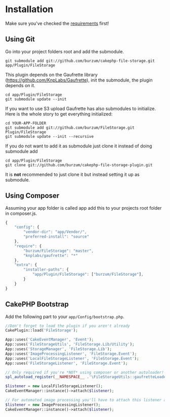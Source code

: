 Installation
============

Make sure you've checked the [requirements](Requirements.md) first!

Using Git
---------

Go into your project folders root and add the submodule.

	git submodule add git://github.com/burzum/cakephp-file-storage.git app/Plugin/FileStorage

This plugin depends on the Gaufrette library (https://github.com/KnpLabs/Gaufrette), init the submodule, the plugin depends on it.

	cd app/Plugin/FileStorage
	git submodule update --init

If you want to use S3 upload Gaufrette has also submodules to initialize. Here is the whole story to get everything initialized:

	cd YOUR-APP-FOLDER
	git submodule add git://github.com/burzum/FileStorage.git Plugin/FileStorage
	git submodule update --init --recursive

If you do not want to add it as submodule just clone it instead of doing submodule add

	cd app/Plugin/FileStorage
	git clone git://github.com/burzum/cakephp-file-storage-plugin.git

It is **not** recommended to just clone it but instead setting it up as submodule.

Using Composer
--------------

Assuming your app folder is called app add this to your projects root folder in composer.js.

```js
{
	"config": {
		"vendor-dir": "app/Vendor/",
		"preferred-install": "source"
	},
	"require": {
		"burzum/FileStorage": "master",
		"knplabs/gaufrette": "*"
	},
	"extra": {
		"installer-paths": {
			"app/Plugin/FileStorage": ["burzum/FileStorage"],
		}
	}
}
```

CakePHP Bootstrap
-----------------

Add the following part to your ```app/Config/bootstrap.php```.

```php
//Don't forget to load the plugin if you aren't already
CakePlugin::load('FileStorage');

App::uses('CakeEventManager', 'Event');
App::uses('FileStorageUtils', 'FileStorage.Lib/Utility');
App::uses('StorageManager', 'FileStorage.Lib');
App::uses('ImageProcessingListener', 'FileStorage.Event');
App::uses('LocalFileStorageListener', 'FileStorage.Event');
App::uses('FileStorageListener', 'FileStorage.Event');

// Only required if you're *NOT* using composer or another autoloader!
spl_autoload_register(__NAMESPACE__ .'\FileStorageUtils::gaufretteLoader');

$listener = new LocalFileStorageListener();
CakeEventManager::instance()->attach($listener);

// For automated image processing you'll have to attach this listener as well
$listener = new ImageProcessingListener();
CakeEventManager::instance()->attach($listener);
```

